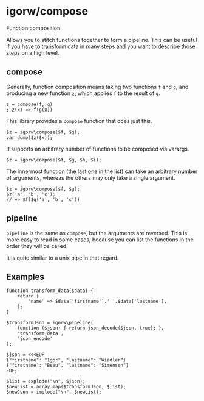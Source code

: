# igorw/compose

Function composition.

Allows you to stitch functions together to form a pipeline. This can be useful
if you have to transform data in many steps and you want to describe those
steps on a high level.

## compose

Generally, function composition means taking two functions `f` and `g`, and
producing a new function `z`, which applies `f` to the result of `g`.

    z = compose(f, g)
    ; z(x) => f(g(x))

This library provides a `compose` function that does just this.

    $z = igorw\compose($f, $g);
    var_dump($z($x));

It supports an arbitrary number of functions to be composed via varargs.

    $z = igorw\compose($f, $g, $h, $i);

The innermost function (the last one in the list) can take an arbitrary number
of arguments, whereas the others may only take a single argument.

    $z = igorw\compose($f, $g);
    $z('a', 'b', 'c');
    // => $f($g('a', 'b', 'c'))

## pipeline

`pipeline` is the same as `compose`, but the arguments are reversed. This is
more easy to read in some cases, because you can list the functions in the
order they will be called.

It is quite similar to a unix pipe in that regard.

## Examples

    function transform_data($data) {
        return [
            'name' => $data['firstname'].' '.$data['lastname'],
        ];
    }

    $transformJson = igorw\pipeline(
        function ($json) { return json_decode($json, true); },
        'transform_data',
        'json_encode'
    );

    $json = <<<EOF
    {"firstname": "Igor", "lastname": "Wiedler"}
    {"firstname": "Beau", "lastname": "Simensen"}
    EOF;

    $list = explode("\n", $json);
    $newList = array_map($transformJson, $list);
    $newJson = implode("\n", $newList);
